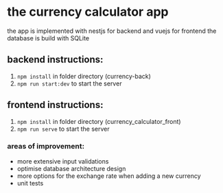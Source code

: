 # the currency calculator app

the app is implemented with nestjs for backend and vuejs for frontend
the database is build with SQLite

## backend instructions:
1. `npm install` in folder directory (currency-back)
2. `npm run start:dev` to start the server

## frontend instructions:
1. `npm install` in folder directory (currency_calculator_front)
2. `npm run serve` to start the server

### areas of improvement:
* more extensive input validations
* optimise database architecture design
* more options for the exchange rate when adding a new currency
* unit tests
